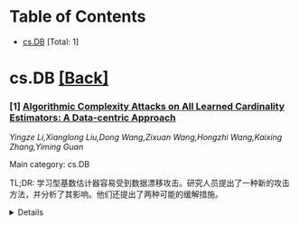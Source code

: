 <div id=toc></div>

# Table of Contents

- [cs.DB](#cs.DB) [Total: 1]


<div id='cs.DB'></div>

# cs.DB [[Back]](#toc)

### [1] [Algorithmic Complexity Attacks on All Learned Cardinality Estimators: A Data-centric Approach](https://arxiv.org/abs/2507.07438)
*Yingze Li,Xianglong Liu,Dong Wang,Zixuan Wang,Hongzhi Wang,Kaixing Zhang,Yiming Guan*

Main category: cs.DB

TL;DR: 学习型基数估计器容易受到数据漂移攻击。研究人员提出了一种新的攻击方法，并分析了其影响。他们还提出了两种可能的缓解措施。


<details>
  <summary>Details</summary>
Motivation: 学习型基数估计器在查询基数预测中显示出前景，但它们普遍表现出对训练数据漂移的脆弱性，从而给实际部署带来风险。这项工作首次从理论上研究了最小的数据级漂移如何最大限度地降低学习型估计器的准确性。

Method: 提出了针对黑盒环境中学习型估计器的数据中心算法复杂性攻击，证明了找到最优攻击策略是 NP-Hard 问题。设计了一种具有 (1-κ) 近似比的多项式时间近似算法。

Result: 在 STATS-CEB 和 IMDB-JOB 基准测试中，仅修改 0.8% 的训练元组就会使第 90 个百分位的 Qerror 增加三个数量级，并使端到端处理时间增加高达 20 倍。

Conclusion: 揭示了已部署的学习型估计器的关键漏洞，并首次统一了数据更新下其脆弱性的最坏情况理论分析。此外，确定了两种缓解此类黑盒攻击的对策，为开发稳健的学习型数据库优化器提供了见解。

Abstract: Learned cardinality estimators show promise in query cardinality prediction,
yet they universally exhibit fragility to training data drifts, posing risks
for real-world deployment. This work is the first to theoretical investigate
how minimal data-level drifts can maximally degrade the accuracy of learned
estimators. We propose data-centric algorithmic complexity attacks against
learned estimators in a black-box setting, proving that finding the optimal
attack strategy is NP-Hard. To address this, we design a polynomial-time
approximation algorithm with a $(1-\kappa)$ approximation ratio. Extensive
experiments demonstrate our attack's effectiveness: on STATS-CEB and IMDB-JOB
benchmarks, modifying just 0.8\% of training tuples increases the 90th
percentile Qerror by three orders of magnitude and raises end-to-end processing
time by up to 20$\times$. Our work not only reveals critical vulnerabilities in
deployed learned estimators but also provides the first unified worst-case
theoretical analysis of their fragility under data updates. Additionally, we
identify two countermeasures to mitigate such black-box attacks, offering
insights for developing robust learned database optimizers.

</details>
